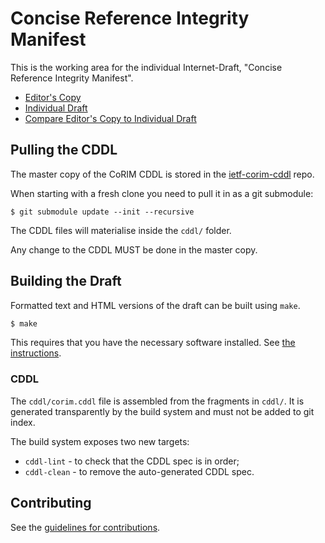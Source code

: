 # Concise Reference Integrity Manifest

This is the working area for the individual Internet-Draft, "Concise Reference Integrity Manifest".

* [Editor's Copy](https://ietf-rats.github.io/draft-birkholz-rats-corim/#go.draft-birkholz-rats-corim.html)
* [Individual Draft](https://tools.ietf.org/html/draft-birkholz-rats-corim)
* [Compare Editor's Copy to Individual Draft](https://ietf-rats.github.io/draft-birkholz-rats-corim/#go.draft-birkholz-rats-corim.diff)

## Pulling the CDDL

The master copy of the CoRIM CDDL is stored in the [ietf-corim-cddl](https://github.com/ietf-rats/ietf-corim-cddl) repo.

When starting with a fresh clone you need to pull it in as a git submodule:

```
$ git submodule update --init --recursive
```

The CDDL files will materialise inside the `cddl/` folder.

Any change to the CDDL MUST be done in the master copy.

## Building the Draft

Formatted text and HTML versions of the draft can be built using `make`.

```sh
$ make
```

This requires that you have the necessary software installed.  See
[the instructions](https://github.com/martinthomson/i-d-template/blob/master/doc/SETUP.md).

### CDDL

The `cddl/corim.cddl` file is assembled from the fragments in `cddl/`.  It is generated transparently by the build system and must not be added to git index.

The build system exposes two new targets:

* `cddl-lint`  - to check that the CDDL spec is in order;
* `cddl-clean` - to remove the auto-generated CDDL spec.

## Contributing

See the
[guidelines for contributions](https://github.com/ietf-rats/draft-birkholz-rats-corim/blob/master/CONTRIBUTING.md).
